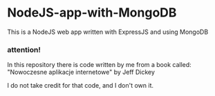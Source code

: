 # NodeJS-app-with-MongoDB
This is a NodeJS web app written with ExpressJS and using MongoDB

### attention!
In this repository there is code written by me from a book called: "Nowoczesne aplikacje internetowe" by Jeff Dickey

I do not take credit for that code, and I don't own it. 
